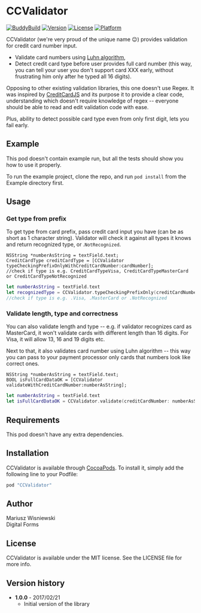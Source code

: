 # CCValidator

[![BuddyBuild](https://dashboard.buddybuild.com/api/statusImage?appID=&branch=master&build=latest)](https://dashboard.buddybuild.com/apps//build/latest?branch=master)
[![Version](https://img.shields.io/cocoapods/v/CCValidator.svg?style=flat)](http://cocoapods.org/pods/CCValidator)
[![License](https://img.shields.io/cocoapods/l/CCValidator.svg?style=flat)](http://cocoapods.org/pods/CCValidator)
[![Platform](https://img.shields.io/cocoapods/p/CCValidator.svg?style=flat)](http://cocoapods.org/pods/CCValidator)

CCValidator (we're very proud of the unique name 😉) provides validation for credit card number input. 

* Validate card numbers using [Luhn algorithm](https://en.wikipedia.org/wiki/Luhn_algorithm),
* Detect credit card type before user provides full card number (this way, you can tell your user you don't support card XXX early, without frustrating him only after he typed all 16 digits).

Opposing to other existing validation libraries, this one doesn't use Regex. 
It was inspired by [CreditCardJS](https://creditcardjs.com/credit-card-type-detection) and its purpose it to provide a clear code, understanding which doesn't require knowledge of regex -- everyone should be able to read and edit validation code with ease.

Plus, ability to detect possible card type even from only first digit, lets you fail early. 

## Example

This pod doesn't contain example run, but all the tests should show you how to use it properly. 

To run the example project, clone the repo, and run `pod install` from the Example directory first.

## Usage

### Get type from prefix

To get type from card prefix, pass credit card input you have (can be as short as 1 character string). Validator will check it against all types it knows and return recognized type, or .`NotRecognized`.

```objc
NSString *numberAsString = textField.text;
CreditCardType creditCardType = [CCValidator typeCheckingPrefixOnlyWithCreditCardNumber:cardNumber];
//check if type is e.g. CreditCardTypeVisa, CreditCardTypeMasterCard or CreditCardTypeNotRecognized
```
```swift
let numberAsString = textField.text
let recognizedType = CCValidator.typeCheckingPrefixOnly(creditCardNumber: numberAsString)
//check if type is e.g. .Visa, .MasterCard or .NotRecognized
```

### Validate length, type and correctness

You can also validate length and type -- e.g. if validator recognizes card as MasterCard, it won't validate cards with different length than 16 digits. For Visa, it will allow 13, 16 and 19 digits etc.

Next to that, it also validates card number using Luhn algorithm -- this way you can pass to your payment processor only cards that numbers look like correct ones.

```objc
NSString *numberAsString = textField.text;
BOOL isFullCardDataOK = [CCValidator validateWithCreditCardNumber:numberAsString];
```
```swift
let numberAsString = textField.text
let isFullCardDataOK = CCValidator.validate(creditCardNumber: numberAsString)
```

## Requirements

This pod doesn't have any extra dependencies. 

## Installation

CCValidator is available through [CocoaPods](http://cocoapods.org). To install
it, simply add the following line to your Podfile:

```ruby
pod "CCValidator"
```

## Author

Mariusz Wisniewski</br>
Digital Forms

## License

CCValidator is available under the MIT license. See the LICENSE file for more info.

## Version history

* **1.0.0** - 2017/02/21
   * Initial version of the library 
